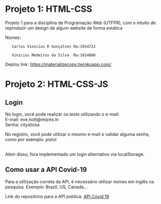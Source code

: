 # Projeto 1: HTML-CSS
Projeto 1 para a disciplina de Programação Web (UTFPR), com o intuito de reproduzir um design de algum website de forma estática

Nomes: 
       
       Carlos Vinicius R Gonçalves Ra:1914723

       Vinicius Medeiros da Silva  Ra:1914880

Deploy link: https://materializecopy.herokuapp.com/ 

# Projeto 2: HTML-CSS-JS
<h2>Login</h2>
No login, você pode realizar os teste utilizando o e-mail: <br />
E-mail: eve.holt@reqres.in <br />
Senha: cityslicka <br />

No registro, você pode utilizar o mesmo e-mail e validar alguma senha, como por exemplo: pistol <br /> <br />

Além disso, fora implementado um login alternativo via localStorage.

<h2>Como usar a API Covid-19</h2>
Para a utilização correta da API, é necessário utilizar nomes em inglês na pesquisa. Exemplo: Brazil, US, Canada...

Link do repositório para a API pública: <a href="https://github.com/M-Media-Group/Covid-19-API">API Covid 19</a>
